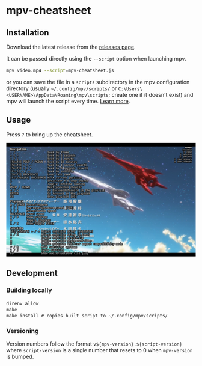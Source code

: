 # mpv-cheatsheet

## Installation

Download the latest release from the [releases page](https://github.com/ento/mpv-cheatsheet/releases/latest).

It can be passed directly using the `--script` option when launching mpv.
```sh
mpv video.mp4 --script=mpv-cheatsheet.js
```

or you can save the file in a `scripts` subdirectory in the mpv configuration directory (usually `~/.config/mpv/scripts/` or `C:\Users\<USERNAME>\AppData\Roaming\mpv\scripts`; create one if it doesn't exist) and mpv will launch the script every time. [Learn more](https://mpv.io/manual/stable/#script-location).

## Usage

Press `?` to bring up the cheatsheet.

![Screenshot](./mpv-shot0001.jpg)

## Development

### Building locally

```
direnv allow
make
make install # copies built script to ~/.config/mpv/scripts/
```

### Versioning

Version numbers follow the format `v${mpv-version}.${script-version}`
where `script-version` is a single number that resets to 0 when `mpv-version`
is bumped.
